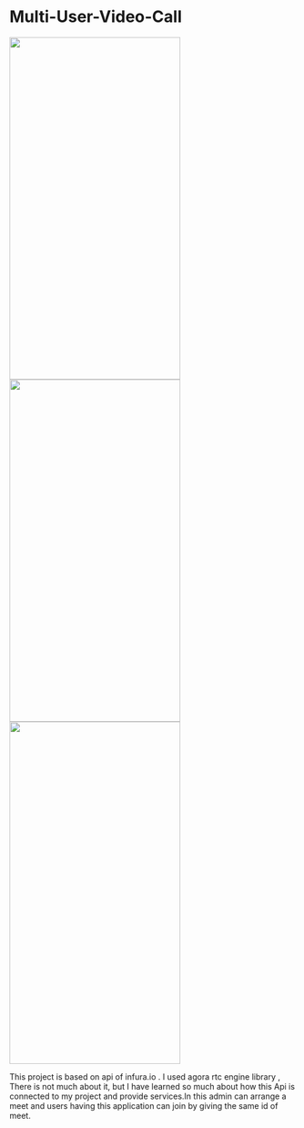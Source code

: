 # Multi-User-Video-Call

<p float="left">
<img src="https://user-images.githubusercontent.com/55958579/114072720-32e5dd00-98c0-11eb-84cf-2c9e434a5bf3.jpg" width="300px" height="600px" />
<img src="https://user-images.githubusercontent.com/55958579/114072886-53ae3280-98c0-11eb-98c6-f0f748a47678.jpg" width="300px" height="600px" />
<img src="https://user-images.githubusercontent.com/55958579/114073004-72acc480-98c0-11eb-8752-64a54fd706c6.jpg" width="300px" height="600px"> 
</p>
This project is based on api of infura.io . 
I used agora rtc engine library , There is not much about it,
but I have learned so much about how this Api is 
connected to my project and provide services.In
this admin can arrange a meet and users having 
this application can join by giving the same id of meet.
